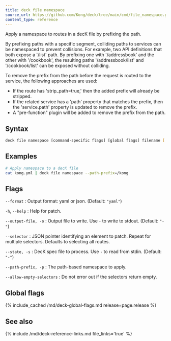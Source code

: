 ```yaml
---
title: deck file namespace
source_url: https://github.com/Kong/deck/tree/main/cmd/file_namespace.go
content_type: reference
---
```


Apply a namespace to routes in a decK file by prefixing the path.

By prefixing paths with a specific segment, colliding paths to services can be
namespaced to prevent collisions. For example, two API definitions that both expose a
'/list' path. By prefixing one with '/addressbook' and the other with '/cookbook',
the resulting paths '/addressbook/list' and '/cookbook/list' can be exposed without
colliding.

To remove the prefix from the path before the request is routed to the service, the
following approaches are used:
- If the route has 'strip_path=true,' then the added prefix will already be stripped.
- If the related service has a 'path' property that matches the prefix, then the
  'service.path' property is updated to remove the prefix.
- A "pre-function" plugin will be added to remove the prefix from the path.

## Syntax

```sh
deck file namespace [command-specific flags] [global flags] filename [...filename]
```

## Examples

```sh
# Apply namespace to a decK file
cat kong.yml | deck file namespace --path-prefix=/kong

```

## Flags

`--format`
: Output format: yaml or json. (Default: `"yaml"`)

`-h`, `--help`
:  Help for patch.

`--output-file, -o`
: Output file to write. Use - to write to stdout. (Default: `"-"`)

`--selector`
: JSON pointer identifying an element to patch. Repeat for multiple selectors. Defaults to selecting all routes.

`--state, -s`
: DecK spec file to process. Use `-` to read from stdin. (Default: `"-"`)

`--path-prefix, -p`
: The path-based namespace to apply.

`--allow-empty-selectors`
: Do not error out if the selectors return empty.

## Global flags

{% include_cached /md/deck-global-flags.md release=page.release %}

## See also

{% include /md/deck-reference-links.md file_links='true' %}


